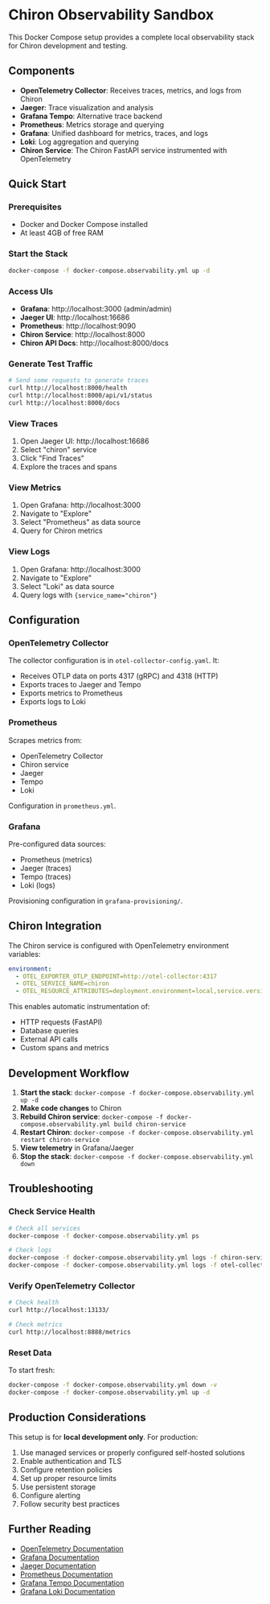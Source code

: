 # Chiron Observability Sandbox

This Docker Compose setup provides a complete local observability stack for Chiron development and testing.

## Components

- **OpenTelemetry Collector**: Receives traces, metrics, and logs from Chiron
- **Jaeger**: Trace visualization and analysis
- **Grafana Tempo**: Alternative trace backend
- **Prometheus**: Metrics storage and querying
- **Grafana**: Unified dashboard for metrics, traces, and logs
- **Loki**: Log aggregation and querying
- **Chiron Service**: The Chiron FastAPI service instrumented with OpenTelemetry

## Quick Start

### Prerequisites

- Docker and Docker Compose installed
- At least 4GB of free RAM

### Start the Stack

```bash
docker-compose -f docker-compose.observability.yml up -d
```

### Access UIs

- **Grafana**: http://localhost:3000 (admin/admin)
- **Jaeger UI**: http://localhost:16686
- **Prometheus**: http://localhost:9090
- **Chiron Service**: http://localhost:8000
- **Chiron API Docs**: http://localhost:8000/docs

### Generate Test Traffic

```bash
# Send some requests to generate traces
curl http://localhost:8000/health
curl http://localhost:8000/api/v1/status
curl http://localhost:8000/docs
```

### View Traces

1. Open Jaeger UI: http://localhost:16686
2. Select "chiron" service
3. Click "Find Traces"
4. Explore the traces and spans

### View Metrics

1. Open Grafana: http://localhost:3000
2. Navigate to "Explore"
3. Select "Prometheus" as data source
4. Query for Chiron metrics

### View Logs

1. Open Grafana: http://localhost:3000
2. Navigate to "Explore"
3. Select "Loki" as data source
4. Query logs with `{service_name="chiron"}`

## Configuration

### OpenTelemetry Collector

The collector configuration is in `otel-collector-config.yaml`. It:
- Receives OTLP data on ports 4317 (gRPC) and 4318 (HTTP)
- Exports traces to Jaeger and Tempo
- Exports metrics to Prometheus
- Exports logs to Loki

### Prometheus

Scrapes metrics from:
- OpenTelemetry Collector
- Chiron service
- Jaeger
- Tempo
- Loki

Configuration in `prometheus.yml`.

### Grafana

Pre-configured data sources:
- Prometheus (metrics)
- Jaeger (traces)
- Tempo (traces)
- Loki (logs)

Provisioning configuration in `grafana-provisioning/`.

## Chiron Integration

The Chiron service is configured with OpenTelemetry environment variables:

```yaml
environment:
  - OTEL_EXPORTER_OTLP_ENDPOINT=http://otel-collector:4317
  - OTEL_SERVICE_NAME=chiron
  - OTEL_RESOURCE_ATTRIBUTES=deployment.environment=local,service.version=0.1.0
```

This enables automatic instrumentation of:
- HTTP requests (FastAPI)
- Database queries
- External API calls
- Custom spans and metrics

## Development Workflow

1. **Start the stack**: `docker-compose -f docker-compose.observability.yml up -d`
2. **Make code changes** to Chiron
3. **Rebuild Chiron service**: `docker-compose -f docker-compose.observability.yml build chiron-service`
4. **Restart Chiron**: `docker-compose -f docker-compose.observability.yml restart chiron-service`
5. **View telemetry** in Grafana/Jaeger
6. **Stop the stack**: `docker-compose -f docker-compose.observability.yml down`

## Troubleshooting

### Check Service Health

```bash
# Check all services
docker-compose -f docker-compose.observability.yml ps

# Check logs
docker-compose -f docker-compose.observability.yml logs -f chiron-service
docker-compose -f docker-compose.observability.yml logs -f otel-collector
```

### Verify OpenTelemetry Collector

```bash
# Check health
curl http://localhost:13133/

# Check metrics
curl http://localhost:8888/metrics
```

### Reset Data

To start fresh:

```bash
docker-compose -f docker-compose.observability.yml down -v
docker-compose -f docker-compose.observability.yml up -d
```

## Production Considerations

This setup is for **local development only**. For production:

1. Use managed services or properly configured self-hosted solutions
2. Enable authentication and TLS
3. Configure retention policies
4. Set up proper resource limits
5. Use persistent storage
6. Configure alerting
7. Follow security best practices

## Further Reading

- [OpenTelemetry Documentation](https://opentelemetry.io/docs/)
- [Grafana Documentation](https://grafana.com/docs/)
- [Jaeger Documentation](https://www.jaegertracing.io/docs/)
- [Prometheus Documentation](https://prometheus.io/docs/)
- [Grafana Tempo Documentation](https://grafana.com/docs/tempo/)
- [Grafana Loki Documentation](https://grafana.com/docs/loki/)

